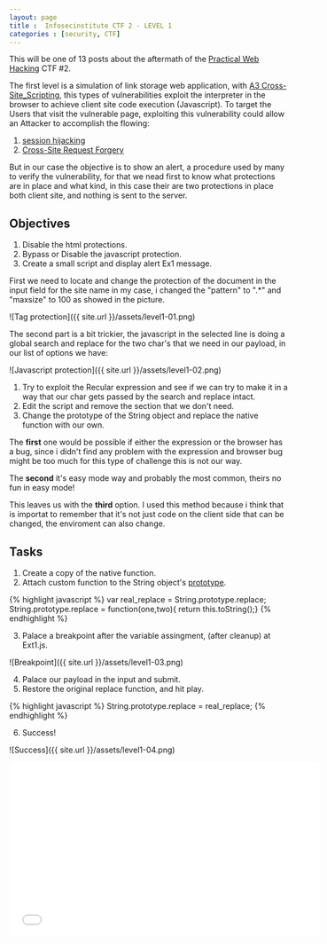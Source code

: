 ```yaml
---
layout: page 
title :  Infosecinstitute CTF 2 - LEVEL 1
categories : [security, CTF]
---
```


This will be one of 13 posts about the aftermath of the [Practical Web Hacking](http://ctf.infosecinstitute.com "Practical Web Hacking") CTF #2. 

The first level is a simulation of link storage web application, with [A3 Cross-Site_Scripting](https://www.owasp.org/index.php/Top_10_2013-A3-Cross-Site_Scripting_(XSS) "Cross-Site_Scripting"), this types of vulnerabilities exploit the interpreter in the browser to achieve client site code execution (Javascript). 
To target the Users that visit the vulnerable page, exploiting this vulnerability could allow an Attacker to accomplish the flowing: 

1. [session hijacking](https://www.owasp.org/index.php/Session_hijacking_attack)
2. [Cross-Site Request Forgery](https://www.owasp.org/index.php/Cross-Site_Request_Forgery_(CSRF))

But in our case the objective is to show an alert, a procedure used by many to verify the vulnerability, for that we nead first to know what protections are in place and what kind, 
in this case their are two protections in place both client site, and nothing is sent to the server. 

## Objectives

1. Disable the html protections. 
2. Bypass or Disable the javascript protection. 
3. Create a small script and display alert Ex1 message.  

First we need to locate and change the protection of the document in the input field for the site name in my case, i changed the "pattern" to ".*" and "maxsize" to 100 as showed in the picture.
 
 ![Tag protection]({{ site.url }}/assets/level1-01.png)
 
The second part is a bit trickier, the javascript in the selected line is doing a global search and replace for the two char's that we need 
in our payload, in our list of options we have:

![Javascript protection]({{ site.url }}/assets/level1-02.png)

1. Try to exploit the Recular expression and see if we can try to make it in a way that our char gets passed by the search and replace intact. 
2. Edit the script and remove the section that we don't need. 
3. Change the prototype of the String object and replace the native function with our own.

The **first** one would be possible if either the expression or the browser has a bug, since i didn't find any problem with the expression and browser bug might be too much for this type of challenge this is not our way.

The **second** it's easy mode way and probably the most common, theirs no fun in easy mode! 

This leaves us with the **third** option.
I used this method because i think that is importat to remember that it's not just code on the client side that can be changed, the enviroment can also change. 

## Tasks 
 
1. Create a copy of the native function. 
2. Attach custom function to the String object's [prototype](http://www.w3schools.com/jsref/jsref_prototype_math.asp).

{% highlight javascript %}
var real_replace = String.prototype.replace;
String.prototype.replace = function(one,two){ return this.toString();}
{% endhighlight %}

3. Palace a breakpoint after the variable assingment, (after cleanup) at Ext1.js. 

![Breakpoint]({{ site.url }}/assets/level1-03.png)

4. Palace our payload in the input and submit.
5. Restore the original replace function, and hit play.

{% highlight javascript %}
String.prototype.replace = real_replace;
{% endhighlight %}

6. Success! 

![Success]({{ site.url }}/assets/level1-04.png)


<iframe width="560" height="315" src="//www.youtube.com/embed/6CPkooU7X_A" frameborder="0" allowfullscreen></iframe>

 